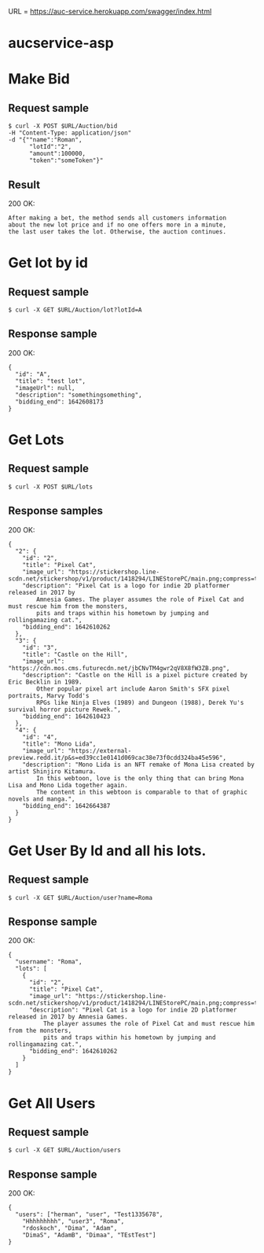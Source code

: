 URL = https://auc-service.herokuapp.com/swagger/index.html
# aucservice-asp

# Make Bid

## Request sample

```
$ curl -X POST $URL/Auction/bid 
-H "Content-Type: application/json" 
-d "{""name":"Roman",
      "lotId":"2",
      "amount":100000,
      "token":"someToken"}"
```

## Result

200 OK:

```
After making a bet, the method sends all customers information 
about the new lot price and if no one offers more in a minute, 
the last user takes the lot. Otherwise, the auction continues.
```

# Get lot by id

## Request sample

```
$ curl -X GET $URL/Auction/lot?lotId=A
```

## Response sample

200 OK:

```
{
  "id": "A",
  "title": "test lot",
  "imageUrl": null,
  "description": "somethingsomething",
  "bidding_end": 1642608173
}
```

# Get Lots

## Request sample

```
$ curl -X POST $URL/lots
```

## Response samples

200 OK:
```
{
  "2": {
    "id": "2",
    "title": "Pixel Cat",
    "image_url": "https://stickershop.line-scdn.net/stickershop/v1/product/1418294/LINEStorePC/main.png;compress=true",
    "description": "Pixel Cat is a logo for indie 2D platformer released in 2017 by 
        Amnesia Games. The player assumes the role of Pixel Cat and must rescue him from the monsters, 
        pits and traps within his hometown by jumping and rollingamazing cat.",
    "bidding_end": 1642610262
  },
  "3": {
    "id": "3",
    "title": "Castle on the Hill",
    "image_url": "https://cdn.mos.cms.futurecdn.net/jbCNvTM4gwr2qV8X8fW3ZB.png",
    "description": "Castle on the Hill is a pixel picture created by Eric Becklin in 1989. 
        Other popular pixel art include Aaron Smith's SFX pixel portraits, Marvy Todd's 
        RPGs like Ninja Elves (1989) and Dungeon (1988), Derek Yu's survival horror picture Rewek.",
    "bidding_end": 1642610423
  },
  "4": {
    "id": "4",
    "title": "Mono Lida",
    "image_url": "https://external-preview.redd.it/p&s=ed39cc1e0141d069cac38e73f0cdd324ba45e596",
    "description": "Mono Lida is an NFT remake of Mona Lisa created by artist Shinjiro Kitamura. 
        In this webtoon, love is the only thing that can bring Mona Lisa and Mono Lida together again. 
        The content in this webtoon is comparable to that of graphic novels and manga.",
    "bidding_end": 1642664387
  }
}
```

# Get User By Id and all his lots.

## Request sample

```
$ curl -X GET $URL/Auction/user?name=Roma
```

## Response sample

200 OK:

```
{
  "username": "Roma",
  "lots": [
    {
      "id": "2",
      "title": "Pixel Cat",
      "image_url": "https://stickershop.line-scdn.net/stickershop/v1/product/1418294/LINEStorePC/main.png;compress=true",
      "description": "Pixel Cat is a logo for indie 2D platformer released in 2017 by Amnesia Games. 
          The player assumes the role of Pixel Cat and must rescue him from the monsters, 
          pits and traps within his hometown by jumping and rollingamazing cat.",
      "bidding_end": 1642610262
    }
  ]
}
```

# Get All Users

## Request sample

```
$ curl -X GET $URL/Auction/users
```

## Response sample

200 OK:

```
{
  "users": ["herman", "user", "Test1335678", 
    "Hhhhhhhhh", "user3", "Roma",
    "rdoskoch", "Dima", "Adam",
    "DimaS", "AdamB", "Dimaa", "TEstTest"]
}
```
